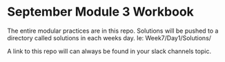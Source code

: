 # September Module 3 Workbook

The entire modular practices are in this repo. Solutions will be  pushed to a directory called solutions in each weeks day. Ie: Week7/Day1/Solutions/ 

A link to this repo will can always be found in your slack channels topic.
